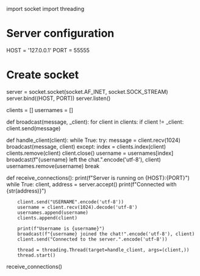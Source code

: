 import socket
import threading

# Server configuration
HOST = '127.0.0.1'
PORT = 55555

# Create socket
server = socket.socket(socket.AF_INET, socket.SOCK_STREAM)
server.bind((HOST, PORT))
server.listen()

clients = []
usernames = []

def broadcast(message, _client):
    for client in clients:
        if client != _client:
            client.send(message)

def handle_client(client):
    while True:
        try:
            message = client.recv(1024)
            broadcast(message, client)
        except:
            index = clients.index(client)
            clients.remove(client)
            client.close()
            username = usernames[index]
            broadcast(f"{username} left the chat.".encode('utf-8'), client)
            usernames.remove(username)
            break

def receive_connections():
    print(f"Server is running on {HOST}:{PORT}")
    while True:
        client, address = server.accept()
        print(f"Connected with {str(address)}")

        client.send("USERNAME".encode('utf-8'))
        username = client.recv(1024).decode('utf-8')
        usernames.append(username)
        clients.append(client)

        print(f"Username is {username}")
        broadcast(f"{username} joined the chat!".encode('utf-8'), client)
        client.send("Connected to the server.".encode('utf-8'))

        thread = threading.Thread(target=handle_client, args=(client,))
        thread.start()

receive_connections()
